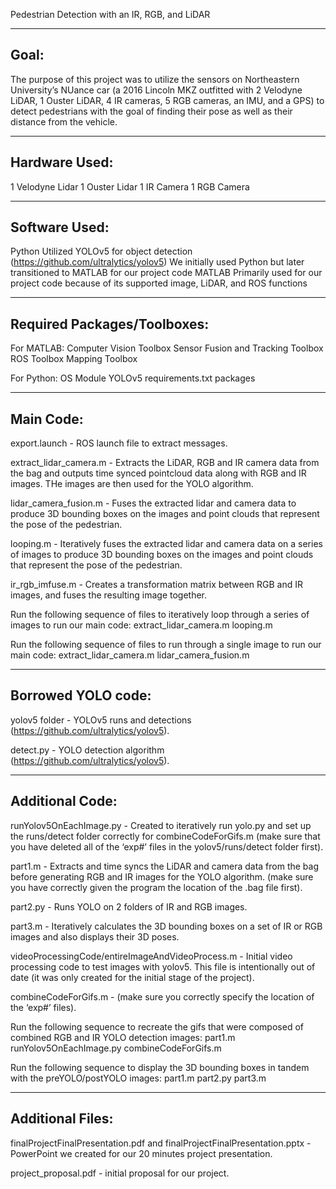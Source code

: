 Pedestrian Detection with an IR, RGB, and LiDAR


-------------------------------
Goal:
-------------------------------
The purpose of this project was to utilize the sensors on Northeastern University’s NUance car (a 2016 Lincoln MKZ outfitted with 2 Velodyne LiDAR, 1 Ouster LiDAR, 4 IR cameras, 5 RGB cameras, an IMU, and a GPS) to detect pedestrians with the goal of finding their pose as well as their distance from the vehicle.


-------------------------------
Hardware Used:
-------------------------------
1 Velodyne Lidar
1 Ouster Lidar
1 IR Camera
1 RGB Camera


-------------------------------
Software Used:
-------------------------------
Python
Utilized YOLOv5 for object detection (https://github.com/ultralytics/yolov5)
We initially used Python but later transitioned to MATLAB for our project code
MATLAB
Primarily used for our project code because of its supported image, LiDAR, and ROS functions


-------------------------------
Required Packages/Toolboxes:
-------------------------------
For MATLAB:
Computer Vision Toolbox
Sensor Fusion and Tracking Toolbox
ROS Toolbox
Mapping Toolbox

For Python:
OS Module
YOLOv5 requirements.txt packages


-------------------------------
Main Code:
-------------------------------
export.launch - ROS launch file to extract messages.

extract_lidar_camera.m - Extracts the LiDAR, RGB and IR camera data from the bag and outputs time synced pointcloud data along with RGB and IR images. THe images are then used for the YOLO algorithm.

lidar_camera_fusion.m - Fuses the extracted lidar and camera data to produce 3D bounding boxes on the images and point clouds that represent the pose of the pedestrian.

looping.m - Iteratively fuses the extracted lidar and camera data on a series of images to produce 3D bounding boxes on the images and point clouds that represent the pose of the pedestrian.

ir_rgb_imfuse.m - Creates a transformation matrix between RGB and IR images, and fuses the resulting image together.

Run the following sequence of files to iteratively loop through a series of images to run our main code:
extract_lidar_camera.m
looping.m

Run the following sequence of files to run through a single image to run our main code:
extract_lidar_camera.m
lidar_camera_fusion.m


-------------------------------
Borrowed YOLO code:
-------------------------------
yolov5 folder - YOLOv5 runs and detections (https://github.com/ultralytics/yolov5).

detect.py - YOLO detection algorithm (https://github.com/ultralytics/yolov5).


-------------------------------
Additional Code:
-------------------------------
runYolov5OnEachImage.py - Created to iteratively run yolo.py and set up the runs/detect folder correctly for combineCodeForGifs.m (make sure that you have deleted all of the ‘exp#’ files in the yolov5/runs/detect folder first).

part1.m - Extracts and time syncs the LiDAR and camera data from the bag before generating RGB and IR images for the YOLO algorithm. (make sure you have correctly given the program the location of the .bag file first).

part2.py - Runs YOLO on 2 folders of IR and RGB images.

part3.m - Iteratively calculates the 3D bounding boxes on a set of IR or RGB images and also displays their 3D poses.

videoProcessingCode/entireImageAndVideoProcess.m - Initial video processing code to test images with yolov5. This file is intentionally out of date (it was only created for the initial stage of the project).

combineCodeForGifs.m -  (make sure you correctly specify the location of the ‘exp#’ files).

Run the following sequence to recreate the gifs that were composed of combined RGB and IR YOLO detection images:
part1.m
runYolov5OnEachImage.py 
combineCodeForGifs.m

Run the following sequence to display the 3D bounding boxes in tandem with the preYOLO/postYOLO images:
part1.m
part2.py
part3.m


-------------------------------
Additional Files:
-------------------------------
finalProjectFinalPresentation.pdf and finalProjectFinalPresentation.pptx - PowerPoint we created for our 20 minutes project presentation.

project_proposal.pdf - initial proposal for our project.